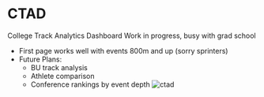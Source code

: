 # CTAD
College Track Analytics Dashboard
Work in progress, busy with grad school
- First page works well with events 800m and up (sorry sprinters)
- Future Plans:
  - BU track analysis
  - Athlete comparison
  - Conference rankings by event depth
![ctad](https://user-images.githubusercontent.com/57106231/227987288-0bc43b73-9cef-42d7-b847-d06e90d2b508.JPG)
